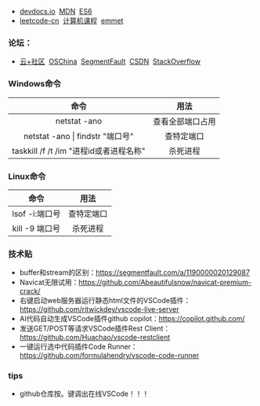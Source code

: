 - [devdocs.io](https://devdocs.io/)&nbsp;&nbsp;[MDN](https://developer.mozilla.org/zh-CN/)&nbsp;&nbsp;[ES6](http://es6.ruanyifeng.com/)
- [leetcode-cn](https://leetcode-cn.com)&nbsp;&nbsp;[计算机课程](https://study.163.com/curricula/cs.htm)&nbsp;&nbsp;[emmet](https://github.com/emmetio/emmet)
### 论坛：
- [云+社区](https://cloud.tencent.com/developer)&nbsp;&nbsp;[OSChina](https://www.oschina.net/)&nbsp;&nbsp;[SegmentFault](https://segmentfault.com/)&nbsp;&nbsp;[CSDN](https://www.csdn.net/)&nbsp;&nbsp;[StackOverflow](https://stackoverflow.com/)    
 
### Windows命令
| 命令 | 用法 |
| :-----: | :----: |
| netstat -ano | 查看全部端口占用 |
| netstat -ano \| findstr "端口号" | 查特定端口 |
| taskkill /f /t /im "进程id或者进程名称" | 杀死进程 |
### Linux命令
| 命令 | 用法 |
| :-----: | :----: |
| lsof -i:端口号 | 查特定端口 |
| kill -9 端口号 | 杀死进程 |

### 技术贴
- buffer和stream的区别：https://segmentfault.com/a/1190000020129087
- Navicat无限试用：https://github.com/Abeautifulsnow/navicat-premium-crack/
- 右键启动web服务器运行静态html文件的VSCode插件：https://github.com/ritwickdey/vscode-live-server
- AI代码自动生成VSCode插件github copilot：https://copilot.github.com/
- 发送GET/POST等请求VSCode插件Rest Client：https://github.com/Huachao/vscode-restclient
- 一键运行选中代码插件Code Runner：https://github.com/formulahendry/vscode-code-runner


### tips
- github仓库按。键调出在线VSCode！！！
